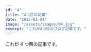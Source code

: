 ```yaml
---
id: "4"
title: "4つ目の記事"
date: "2015-03-04"
image: "/assets/images/04.jpg"
excerpt: "これが4つ目のブログ記事です。"
---
```


これが 4 つ目の記事です。
